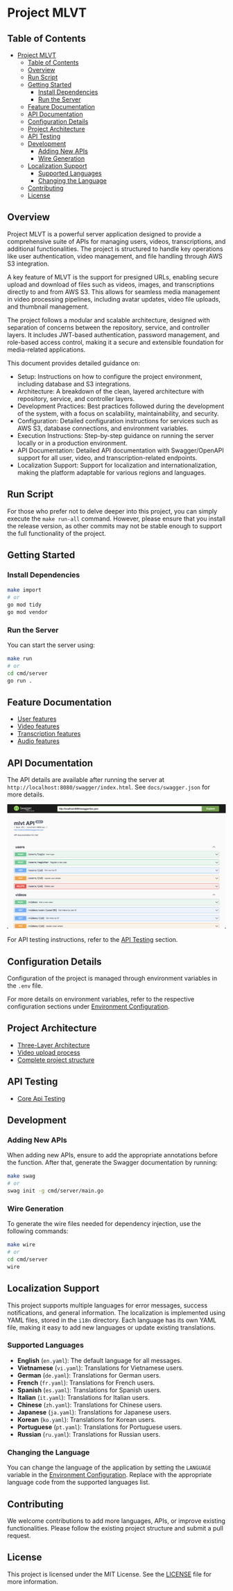 
# Project MLVT

## Table of Contents

- [Project MLVT](#project-mlvt)
  - [Table of Contents](#table-of-contents)
  - [Overview](#overview)
  - [Run Script](#run-script)
  - [Getting Started](#getting-started)
    - [Install Dependencies](#install-dependencies)
    - [Run the Server](#run-the-server)
  - [Feature Documentation](#feature-documentation)
  - [API Documentation](#api-documentation)
  - [Configuration Details](#configuration-details)
  - [Project Architecture](#project-architecture)
  - [API Testing](#api-testing)
  - [Development](#development)
    - [Adding New APIs](#adding-new-apis)
    - [Wire Generation](#wire-generation)
  - [Localization Support](#localization-support)
    - [Supported Languages](#supported-languages)
    - [Changing the Language](#changing-the-language)
  - [Contributing](#contributing)
  - [License](#license)

## Overview

Project MLVT is a powerful server application designed to provide a comprehensive suite of APIs for managing users, videos, transcriptions, and additional functionalities. The project is structured to handle key operations like user authentication, video management, and file handling through AWS S3 integration.

A key feature of MLVT is the support for presigned URLs, enabling secure upload and download of files such as videos, images, and transcriptions directly to and from AWS S3. This allows for seamless media management in video processing pipelines, including avatar updates, video file uploads, and thumbnail management.

The project follows a modular and scalable architecture, designed with separation of concerns between the repository, service, and controller layers. It includes JWT-based authentication, password management, and role-based access control, making it a secure and extensible foundation for media-related applications.

This document provides detailed guidance on:

- Setup: Instructions on how to configure the project environment, including database and S3 integrations.
- Architecture: A breakdown of the clean, layered architecture with repository, service, and controller layers.
- Development Practices: Best practices followed during the development of the system, with a focus on scalability, maintainability, and security.
- Configuration: Detailed configuration instructions for services such as AWS S3, database connections, and environment variables.
- Execution Instructions: Step-by-step guidance on running the server locally or in a production environment.
- API Documentation: Detailed API documentation with Swagger/OpenAPI support for all user, video, and transcription-related endpoints.
- Localization Support: Support for localization and internationalization, making the platform adaptable for various regions and languages.


## Run Script
For those who prefer not to delve deeper into this project, you can simply execute the `make run-all` command. However, please ensure that you install the release version, as other commits may not be stable enough to support the full functionality of the project.


## Getting Started

### Install Dependencies

```bash
make import
# or
go mod tidy
go mod vendor
```

### Run the Server

You can start the server using:

```bash
make run
# or
cd cmd/server
go run .
```

## Feature Documentation
- [User features](assets/docs/UserFeature.md)
- [Video features](assets/docs/VideoFeature.md)
- [Transcription features](assets/docs/TranscriptionFeature.md)
- [Audio features](assets/docs/AudioFeature.md)

## API Documentation

The API details are available after running the server at `http://localhost:8080/swagger/index.html`. See `docs/swagger.json` for more details.

![Swagger UI](assets/docs/swagger.png)

For API testing instructions, refer to the [API Testing](#api-testing) section.

## Configuration Details

Configuration of the project is managed through environment variables in the `.env` file.

For more details on environment variables, refer to the respective configuration sections under [Environment Configuration](assets/docs/EnvironmentConfiguration.md).

## Project Architecture

* [Three-Layer Architecture](assets/docs/Three-Layer-Architecture.md)
* [Video upload process](assets/docs/VideoUploadProcess.md)
* [Complete project structure](assets/docs/ProjectStructure.md)

## API Testing

* [Core Api Testing](assets/docs/ApiTesting.md)

## Development

### Adding New APIs

When adding new APIs, ensure to add the appropriate annotations before the function. After that, generate the Swagger documentation by running:

```bash
make swag
# or
swag init -g cmd/server/main.go
```

### Wire Generation

To generate the wire files needed for dependency injection, use the following commands:

```bash
make wire
# or
cd cmd/server
wire
```

## Localization Support

This project supports multiple languages for error messages, success notifications, and general information. The localization is implemented using YAML files, stored in the `i18n` directory. Each language has its own YAML file, making it easy to add new languages or update existing translations.

### Supported Languages

- **English** (`en.yaml`): The default language for all messages.
- **Vietnamese** (`vi.yaml`): Translations for Vietnamese users.
- **German** (`de.yaml`): Translations for German users.
- **French** (`fr.yaml`): Translations for French users.
- **Spanish** (`es.yaml`): Translations for Spanish users.
- **Italian** (`it.yaml`): Translations for Italian users.
- **Chinese** (`zh.yaml`): Translations for Chinese users.
- **Japanese** (`ja.yaml`): Translations for Japanese users.
- **Korean** (`ko.yaml`): Translations for Korean users.
- **Portuguese** (`pt.yaml`): Translations for Portuguese users.
- **Russian** (`ru.yaml`): Translations for Russian users.

### Changing the Language

You can change the language of the application by setting the `LANGUAGE` variable in the [Environment Configuration](assets/docs/EnvironmentConfiguration.md). Replace with the appropriate language code from the supported languages list.

## Contributing

We welcome contributions to add more languages, APIs, or improve existing functionalities. Please follow the existing project structure and submit a pull request.

## License

This project is licensed under the MIT License. See the [LICENSE](LICENSE.md) file for more information.